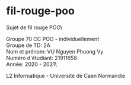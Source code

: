 # fil-rouge-poo

Sujet de fil rouge POO\

Groupe 70 CC POO - individuellement\
Groupe de TD: 2A\
Nom et prénom: VU Nguyen Phuong Vy\
Numéro d'étudiant: 21911658\
Année: 2020 - 2021\

L2 Informatique - Université de Caen Normandie
